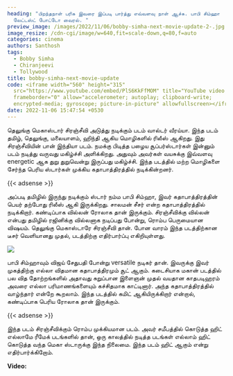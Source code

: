 ```yaml
---
heading: "பிறந்தநாள் பரிசு இவரை இப்படி பார்த்து எவ்வளவு நாள் ஆச்சு. பாபி சிம்ஹா
  லேட்டஸ்ட் போட்டோ வைரல். "
preview_image: /images/2022/11/06/bobby-simha-next-movie-update-2-.jpg
image_resize: /cdn-cgi/image/w=640,fit=scale-down,q=80,f=auto
categories: cinema
authors: Santhosh
tags:
  - Bobby Simha
  - Chiranjeevi
  - Tollywood
title: bobby-simha-next-movie-update
code: <iframe width="560" height="315"
  src="https://www.youtube.com/embed/PlS6KkFfMOM" title="YouTube video player"
  frameborder="0" allow="accelerometer; autoplay; clipboard-write;
  encrypted-media; gyroscope; picture-in-picture" allowfullscreen></iframe>
date: 2022-11-06 15:47:54 +0530
---
```

தெலுங்கு மெகாஸ்டார் சிரஞ்சீவி அடுத்து நடிக்கும் படம் வால்டர் வீரய்யா. இந்த படம் தமிழ், தெலுங்கு, மலையாளம், ஹிந்தி ஆகிய மொழிகளில் ரிலீஸ் ஆகிறது. இது சிரஞ்சீவியின் பான் இந்தியா படம். நமக்கு பிடித்த பழைய சூப்பர்ஸ்டார்கள் இன்னும் படம் நடித்து வருவது மகிழ்ச்சி அளிக்கிறது. அதுவும் அவர்கள் வயசுக்கு இவ்வளவு energetic ஆக துறு துறுவென்று இருப்பது மகிழ்ச்சி. இந்த படத்தில் மற்ற மொழிகளை சேர்ந்த  பெரிய ஸ்டார்கள் முக்கிய கதாபாத்திரத்தில் நடிக்கின்றனர். 

{{< adsense >}}

அப்படி தமிழில் இருந்து நடிக்கும் ஸ்டார் நம்ம பாபி சிம்ஹா, இவர் கதாபாத்திரத்தின் பெயர் தற்போது ரிலீஸ் ஆகி இருக்கிறது. சாலமன் சீசர் என்ற கதாபாத்திரத்தில் நடிக்கிறார். கண்டிப்பாக வில்லன் ரோலாக தான் இருக்கும். சிரஞ்சீவிக்கு வில்லன் என்பது தமிழில் ரஜினிக்கு வில்லனாக நடிப்பது போன்று, ரொம்ப பெருமையான விஷயம். தெலுங்கு மெகாஸ்டாரே சிரஞ்சீவி தான். போன வாரம் இந்த படத்திற்கான டீசர் வெளியானது முதல், படத்திற்கு எதிர்பார்ப்பு எகிறியுள்ளது. 

![](/images/2022/11/06/bobby-simha-next-movie-update-1-.jpg)

பாபி சிம்ஹாவும் விஜய் சேதுபதி போன்று versatile நடிகர் தான். இவருக்கு இவர் முகத்திற்கு எல்லா விதமான கதாபாத்திரமும் சூட் ஆகும். கடைசியாக மகான் படத்தில் பல வித தோற்றங்களில் அதாவது சுறுப்பான இளைஞன் முதல் வயதான காதபடிஹரம் அவரை எல்லா பரிமாணங்களையும் கச்சிதமாக காட்டினார். அந்த கதாபாத்திரத்தில் வாழ்ந்தார் என்றே கூறலாம். இந்த படத்தில் கமிட் ஆகியிருக்கிறார் என்றால், கண்டிப்பாக பெரிய ரோலாக தான் இருக்கும்.

{{< adsense >}}

இந்த படம் சிரஞ்சீவிக்கும் ரொம்ப முக்கியமான படம். அவர் சமீபத்தில் கொடுத்த ஹிட் எல்லாமே ரீமேக் படங்களில் தான், ஒரு காலத்தில் நடித்த படங்கள் எல்லாம் ஹிட் கொடுத்த வந்த மெகா ஸ்டாருக்கு இந்த நிலைமை. இந்த படம் ஹிட் ஆகும் என்று எதிர்பார்க்கிறோம்.

**V﻿ideo:**